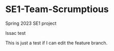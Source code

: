 # SE1-Team-Scrumptious
Spring 2023 SE1 project

Issac test

This is just a test if I can edit the feature branch.